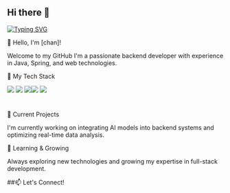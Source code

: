 ## Hi there 👋



<a href="https://git.io/typing-svg"><img src="https://readme-typing-svg.demolab.com?font=Fira+Code&pause=1000&color=ACD7F7&width=435&lines=%F0%9F%91%8B+Hello%2C+I'm+%5Bchan%5D!;Welcome+to+my+GitHub" alt="Typing SVG" /></a>

👋 Hello, I'm [chan]!

Welcome to my GitHub I'm a passionate backend developer with experience in Java, Spring, and web technologies.

🚀 My Tech Stack

<img src="https://img.shields.io/badge/java-007396?style=for-the-badge&logo=OpenJDK&logoColor=white"> <img src="https://img.shields.io/badge/Spring-6DB33F?style=for-the-badge&logo=Spring&logoColor=white"> <img src="https://img.shields.io/badge/HTML5-E34F26?style=for-the-badge&logo=html5&logoColor=FFF"/><img src="https://img.shields.io/badge/CSS3-1572B6?style=for-the-badge&logo=css3&logoColor=FFF"/> <img src="https://img.shields.io/badge/thymeleaf-005F0F?style=for-the-badge&logo=css3&logoColor=FFF"/> 


 #


🔭 Current Projects

I'm currently working on integrating AI models into backend systems and optimizing real-time data analysis.

🌱 Learning & Growing

Always exploring new technologies and growing my expertise in full-stack development.

##📫 Let's Connect!



